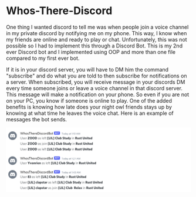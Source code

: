 # Whos-There-Discord

One thing I wanted discord to tell me was when people join 
a voice channel in my private discord by notifying me on 
my phone. This way, I know when my friends are online and
ready to play or chat. Unfortunately, this was not possible
so I had to implement this through a Discord Bot. This is my
2nd ever Discord bot and I implemented using OOP and more than one file
compared to my first ever bot. 

If it is in your discord server, you will have to DM him the 
command "subscribe" and do what you are told to then subscribe
for notifications on a server. When subscribed, you will receive
message in your discords DM every time someone joins or leave
a voice channel in that discord server. This message will make a 
notification on your phone. So even if you are not on your PC, you
know if someone is online to play. One of the added benefits is knowing
how late does your night owl friends stays up by knowing at what time he
leaves the voice chat.
Here is an example of messages the bot sends.  

![Alt text](whosthere.PNG?raw=true "Example")